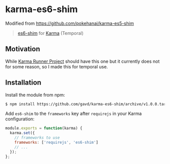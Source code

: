 karma-es6-shim
==============

Modified from https://github.com/pokehanai/karma-es5-shim

> [es6-shim][] for [Karma][] (Temporal)

[es6-shim]: https://github.com/paulmillr/es6-shim/
[karma]:    http://karma-runner.github.io

Motivation
----------

While [Karma Runner Project][] should have this one but it currently does not for some reason, so I made this for temporal use.

[Karma Runner Project]: https://github.com/karma-runner/karma
[karma-requirejs plugin]: http://karma-runner.github.io/0.8/plus/RequireJS.html
[karma-phantomjs-launcher]: -https://github.com/karma-runner/karma-phantomjs-launcher

Installation
------------

Install the module from npm:

```sh
$ npm install https://github.com/gavd/karma-es6-shim/archive/v1.0.0.tar.gz
```

Add `es6-shim` to the `frameworks` key after `requirejs` in your Karma configuration:

```js
module.exports = function(karma) {
  karma.set({
    // frameworks to use
    frameworks: ['requirejs', 'es6-shim']
    // ...
  });
};
```
